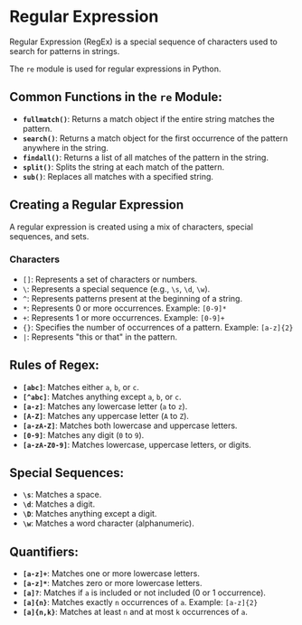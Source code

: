 # Regular Expression

Regular Expression (RegEx) is a special sequence of characters used to search for patterns in strings.

The `re` module is used for regular expressions in Python.

## Common Functions in the `re` Module:

- **`fullmatch()`**: Returns a match object if the entire string matches the pattern.
- **`search()`**: Returns a match object for the first occurrence of the pattern anywhere in the string.
- **`findall()`**: Returns a list of all matches of the pattern in the string.
- **`split()`**: Splits the string at each match of the pattern.
- **`sub()`**: Replaces all matches with a specified string.

## Creating a Regular Expression

A regular expression is created using a mix of characters, special sequences, and sets.

### Characters

- `[]`: Represents a set of characters or numbers.
- `\`: Represents a special sequence (e.g., `\s`, `\d`, `\w`).
- `^`: Represents patterns present at the beginning of a string.
- `*`: Represents 0 or more occurrences.
  Example: `[0-9]*`
- `+`: Represents 1 or more occurrences.
  Example: `[0-9]+`
- `{}`: Specifies the number of occurrences of a pattern.
  Example: `[a-z]{2}`
- `|`: Represents "this or that" in the pattern.

## Rules of Regex:

- **`[abc]`**: Matches either `a`, `b`, or `c`.
- **`[^abc]`**: Matches anything except `a`, `b`, or `c`.
- **`[a-z]`**: Matches any lowercase letter (`a` to `z`).
- **`[A-Z]`**: Matches any uppercase letter (`A` to `Z`).
- **`[a-zA-Z]`**: Matches both lowercase and uppercase letters.
- **`[0-9]`**: Matches any digit (`0` to `9`).
- **`[a-zA-Z0-9]`**: Matches lowercase, uppercase letters, or digits.

## Special Sequences:

- **`\s`**: Matches a space.
- **`\d`**: Matches a digit.
- **`\D`**: Matches anything except a digit.
- **`\w`**: Matches a word character (alphanumeric).

## Quantifiers:

- **`[a-z]+`**: Matches one or more lowercase letters.
- **`[a-z]*`**: Matches zero or more lowercase letters.
- **`[a]?`**: Matches if `a` is included or not included (0 or 1 occurrence).
- **`[a]{n}`**: Matches exactly `n` occurrences of `a`.
  Example: `[a-z]{2}`
- **`[a]{n,k}`**: Matches at least `n` and at most `k` occurrences of `a`.
